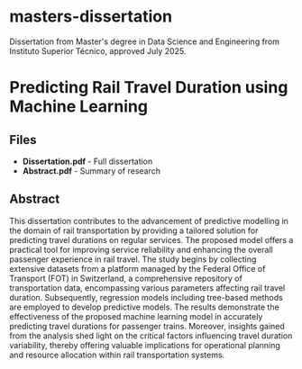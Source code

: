 # masters-dissertation
Dissertation from Master's degree in Data Science and Engineering from Instituto Superior Técnico, approved July 2025.

# Predicting Rail Travel Duration using Machine Learning

## Files
- **Dissertation.pdf** - Full dissertation
- **Abstract.pdf** - Summary of research

## Abstract
This dissertation contributes to the advancement of predictive modelling in the domain of rail 
transportation by providing a tailored solution for predicting travel durations on regular services. The proposed
model offers a practical tool for improving service reliability and enhancing the overall passenger 
experience in rail travel. The study begins by collecting extensive datasets from a platform managed by the
Federal Office of Transport (FOT) in Switzerland, a comprehensive repository of transportation data,
encompassing various parameters affecting rail travel duration. Subsequently, regression models including
tree-based methods are employed to develop predictive models. The results demonstrate the 
effectiveness of the proposed machine learning model in accurately predicting travel durations for passenger
trains. Moreover, insights gained from the analysis shed light on the critical factors influencing travel 
duration variability, thereby offering valuable implications for operational planning and resource allocation
within rail transportation systems.
